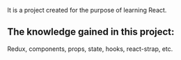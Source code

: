 It is a project created for the purpose of learning React.

## The knowledge gained in this project:
Redux,
components,
props,
state,
hooks,
react-strap,
etc.
